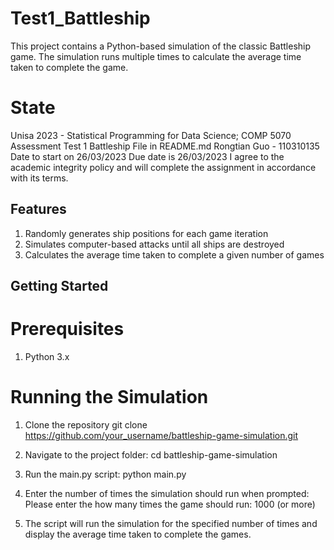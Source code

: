 # Test1_Battleship
This project contains a Python-based simulation of the classic Battleship game. The simulation runs multiple times to calculate the average time taken to complete the game.

# State
Unisa 2023 - Statistical Programming for Data Science; COMP 5070 Assessment Test 1 Battleship
File in README.md
Rongtian Guo - 110310135
Date to start on 26/03/2023
Due date is 26/03/2023
I agree to the academic integrity policy and will complete the assignment in accordance with its terms.

## Features

1. Randomly generates ship positions for each game iteration
2. Simulates computer-based attacks until all ships are destroyed
3. Calculates the average time taken to complete a given number of games

## Getting Started
# Prerequisites
1. Python 3.x

# Running the Simulation
1. Clone the repository
git clone https://github.com/your_username/battleship-game-simulation.git

2. Navigate to the project folder:
cd battleship-game-simulation

3. Run the main.py script:
python main.py

4. Enter the number of times the simulation should run when prompted:
Please enter the how many times the game should run: 1000 (or more)

5. The script will run the simulation for the specified number of times and display the average time taken to complete the games.